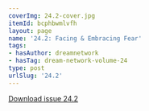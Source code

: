 ```yaml
---
coverImg: 24.2-cover.jpg
itemId: bcphbwmlvfh
layout: page
name: '24.2: Facing & Embracing Fear'
tags:
- hasAuthor: dreamnetwork
- hasTag: dream-network-volume-24
type: post
urlSlug: '24.2'
---
```

<a href="../files/pdfs/Volume_24/24.2_facing_fear.pdf" download="">Download issue 24.2</a>